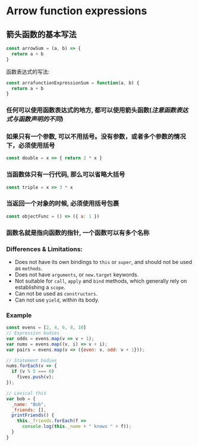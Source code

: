# Arrow function expressions

## 箭头函数的基本写法

```js
const arrowSum = (a, b) => {
  return a + b
}
```

函数表达式的写法:

```js
const arrafunctionExpressionSum = function(a, b) {
  return a + b
}
```

### 任何可以使用函数表达式的地方, 都可以使用箭头函数(*注意函数表达式与函数声明的不同*)

### 如果只有一个参数, 可以不用括号。没有参数，或者多个参数的情况下，必须使用括号

```js
const double = x => { return 2 * x }
```

### 当函数体只有一行代码, 那么可以省略大括号

```js
const triple = x => 3 * x
```

### 当返回一个对象的时候, 必须使用括号包裹

```js
const objectFunc = () => ({ a: 1 })
```

### 函数名就是指向函数的指针, 一个函数可以有多个名称

### Differences & Limitations:

- Does not have its own bindings to `this` or `super`, and should not be used as `methods`.
- Does not have `arguments`, or `new.target` keywords.
- Not suitable for `call`, `apply` and `bind` methods, which generally rely on establishing a `scope`.
- Can not be used as `constructors`.
- Can not use `yield`, within its body.

### Example

```javascript
const evens = [2, 4, 6, 8, 10]
// Expression bodies
var odds = evens.map(v => v + 1);
var nums = evens.map((v, i) => v + i);
var pairs = evens.map(v => ({even: v, odd: v + 1}));

// Statement bodies
nums.forEach(v => {
  if (v % 5 === 0)
    fives.push(v);
});

// Lexical this
var bob = {
  _name: "Bob",
  _friends: [],
  printFriends() {
    this._friends.forEach(f =>
      console.log(this._name + " knows " + f));
  }
}
```